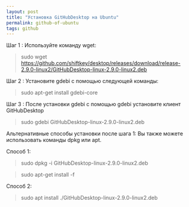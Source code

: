 ```yaml
---
layout: post
title: "Установка GitHubDesktop на Ubuntu"
permalink: github-of-ubuntu
tags: github
---
```


Шаг 1 :
Используйте команду wget:

> sudo wget https://github.com/shiftkey/desktop/releases/download/release-2.9.0-linux2/GitHubDesktop-linux-2.9.0-linux2.deb

Шаг 2 :
Установите gdebi с помощью следующей команды:

> sudo apt-get install gdebi-core

Шаг 3 :
После установки gdebi с помощью gdebi установите клиент GitHubDesktop

> sudo gdebi GitHubDesktop-linux-2.9.0-linux2.deb


Альтернативные способы установки после шага 1:
Вы также можете использовать команды dpkg или apt.

Способ 1:

> sudo dpkg -i GitHubDesktop-linux-2.9.0-linux2.deb

> sudo apt-get install -f

Способ 2:

> sudo apt install ./GitHubDesktop-linux-2.9.0-linux2.deb

